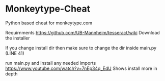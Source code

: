 # Monkeytype-Cheat
Python based cheat for monkeytype.com

Requirnments
https://github.com/UB-Mannheim/tesseract/wiki
Download the installer

If you change install dir then make sure to change the dir inside main.py (LINE 41)

run main.py and install any needed imports
https://www.youtube.com/watch?v=7nEp34q_EdU
Shows install more in depth

